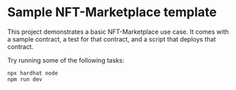 # Sample NFT-Marketplace template

This project demonstrates a basic NFT-Marketplace use case. It comes with a sample contract, a test for that contract, and a script that deploys that contract.

Try running some of the following tasks:

```shell
npx hardhat node
npm run dev
```
